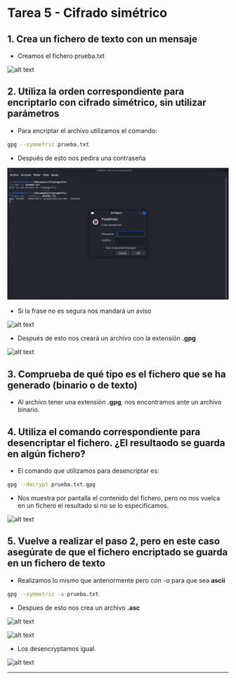 # Tarea 5 - Cifrado simétrico

## 1. Crea un fichero de texto con un mensaje

- Creamos el fichero prueba.txt

![alt text](/SAD/Criptografía%20Simetrica/Capturas/fichero.png)

## 2. Utiliza la orden correspondiente para encriptarlo con cifrado simétrico, sin utilizar parámetros

- Para encriptar el archivo utilizamos el comando:

```bash
gpg --symmetric prueba.txt
```

- Después de esto nos pedira una contraseña

![alt text](/SAD/Criptografía%20Simetrica/Capturas/contraseña.png)

- Si la frase no es segura nos mandará un aviso

![alt text](/SAD/Criptografía%20Simetrica/Capturas/clave%20insegura.png)

- Después de esto nos creará un archivo con la extensión **.gpg**

![alt text](/SAD/Criptografía%20Simetrica/Capturas/gpg.png)

## 3. Comprueba de qué tipo es el fichero que se ha generado (binario o de texto)

- Al archivo tener una extensión **.gpg**, nos encontramos ante un archivo binario.

## 4. Utiliza el comando correspondiente para desencriptar el fichero. ¿El resultaodo se guarda en algún fichero?

- El comando que utilizamos para desencriptar es:

```bash
gpg --decrypt prueba.txt.gpg
```

- Nos muestra por pantalla el contenido del fichero, pero no nos vuelca en un fichero el resultado si no se lo especificamos.

![alt text](/SAD/Criptografía%20Simetrica/Capturas/decrypt.gpg.png)

## 5. Vuelve a realizar el paso 2, pero en este caso asegúrate de que el fichero encriptado se guarda en un fichero de texto
 
- Realizamos lo mismo que anteriormente pero con *-a* para que sea **ascii**

```bash
gpg --symmetric -a prueba.txt
```

- Despues de esto nos crea un archivo **.asc**

![alt text](/SAD/Criptografía%20Simetrica/Capturas/cryptascii.png)

![alt text](/SAD/Criptografía%20Simetrica/Capturas/texto%20ascii.png)

- Los desencryptamos igual.

![alt text](/SAD/Criptografía%20Simetrica/Capturas/desencritptadoascii.png)

---